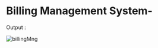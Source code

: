 # Billing Management System-

Output : 

![billingMng](https://user-images.githubusercontent.com/66627414/205486593-c716d058-0767-4b75-b0f0-35b3fe199a9a.png)
